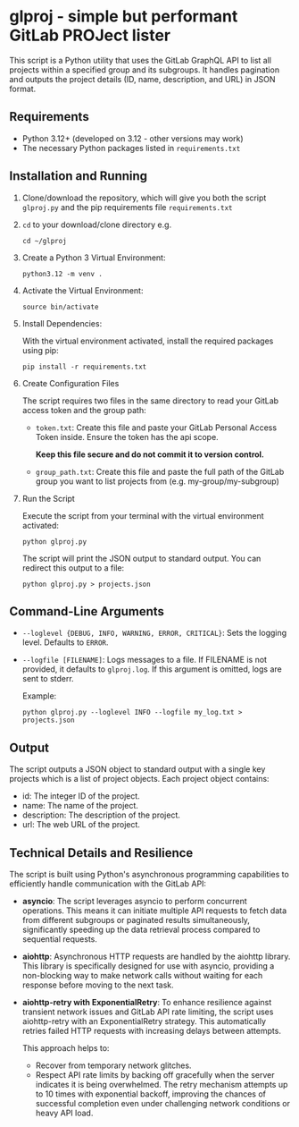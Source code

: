 # glproj - simple but performant GitLab PROJect lister

This script is a Python utility that uses the GitLab GraphQL API to list all
projects within a specified group and its subgroups. It handles pagination and
outputs the project details (ID, name, description, and URL) in JSON format.

## Requirements

- Python 3.12+ (developed on 3.12 - other versions may work)
- The necessary Python packages listed in `requirements.txt`

## Installation and Running

1. Clone/download the repository, which will give you both the script
   `glproj.py` and the pip requirements file `requirements.txt`

2. `cd` to your download/clone directory e.g.

   `cd ~/glproj`

3. Create a Python 3 Virtual Environment:

   `python3.12 -m venv .`

4. Activate the Virtual Environment:

   `source bin/activate`

5. Install Dependencies:

   With the virtual environment activated, install the required packages using
   pip:

   `pip install -r requirements.txt`

6. Create Configuration Files

   The script requires two files in the same directory to read your GitLab
   access token and the group path:

   - `token.txt`: Create this file and paste your GitLab Personal Access Token
     inside. Ensure the token has the api scope.

     **Keep this file secure and do not commit it to version control.**

   - `group_path.txt`: Create this file and paste the full path of the GitLab
     group you want to list projects from (e.g. my-group/my-subgroup)

7. Run the Script

   Execute the script from your terminal with the virtual environment
   activated:

   `python glproj.py`

   The script will print the JSON output to standard output. You can redirect
   this output to a file:

   `python glproj.py > projects.json`

## Command-Line Arguments

- `--loglevel {DEBUG, INFO, WARNING, ERROR, CRITICAL}`: Sets the logging level.
  Defaults to `ERROR`.

- `--logfile [FILENAME]`: Logs messages to a file. If FILENAME is not provided,
  it defaults to `glproj.log`. If this argument is omitted, logs are sent to
  stderr.

  Example:

  `python glproj.py --loglevel INFO --logfile my_log.txt > projects.json`

## Output

The script outputs a JSON object to standard output with a single key projects
which is a list of project objects. Each project object contains:

- id: The integer ID of the project.
- name: The name of the project.
- description: The description of the project.
- url: The web URL of the project.

## Technical Details and Resilience

The script is built using Python's asynchronous programming capabilities to
efficiently handle communication with the GitLab API:

- **asyncio**: The script leverages asyncio to perform concurrent operations.
  This means it can initiate multiple API requests to fetch data from different
  subgroups or paginated results simultaneously, significantly speeding up the
  data retrieval process compared to sequential requests.

- **aiohttp**: Asynchronous HTTP requests are handled by the aiohttp library.
  This library is specifically designed for use with asyncio, providing a
  non-blocking way to make network calls without waiting for each response
  before moving to the next task.

- **aiohttp-retry with ExponentialRetry**: To enhance resilience against
  transient network issues and GitLab API rate limiting, the script uses
  aiohttp-retry with an ExponentialRetry strategy. This automatically retries
  failed HTTP requests with increasing delays between attempts.

  This approach helps to:

  - Recover from temporary network glitches.
  - Respect API rate limits by backing off gracefully when the server indicates
    it is being overwhelmed. The retry mechanism attempts up to 10 times with
    exponential backoff, improving the chances of successful completion even
    under challenging network conditions or heavy API load.
